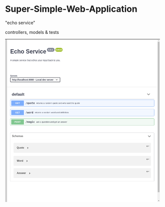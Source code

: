 # Super-Simple-Web-Application

"echo service"

controllers, models & tests


![alt text](https://github.com/Mattlomet/Super-Simple-Web-Application/blob/master/openAPI_EchoService.png)
